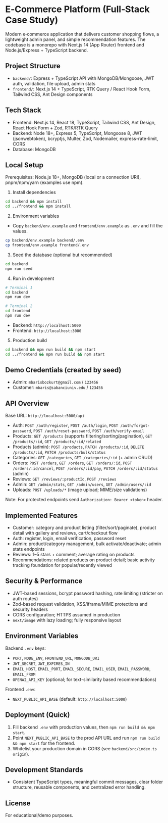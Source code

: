# E‑Commerce Platform (Full‑Stack Case Study)

Modern e‑commerce application that delivers customer shopping flows, a lightweight admin panel, and simple recommendation features. The codebase is a monorepo with Next.js 14 (App Router) frontend and Node.js/Express + TypeScript backend.

## Project Structure

- `backend/`: Express + TypeScript API with MongoDB/Mongoose, JWT auth, validation, file upload, admin stats
- `frontend/`: Next.js 14 + TypeScript, RTK Query / React Hook Form, Tailwind CSS, Ant Design components

## Tech Stack

- Frontend: Next.js 14, React 18, TypeScript, Tailwind CSS, Ant Design, React Hook Form + Zod, RTK/RTK Query
- Backend: Node 18+, Express 5, TypeScript, Mongoose 8, JWT (jsonwebtoken), bcryptjs, Multer, Zod, Nodemailer, express-rate-limit, CORS
- Database: MongoDB

## Local Setup

Prerequisites: Node.js 18+, MongoDB (local or a connection URI), pnpm/npm/yarn (examples use npm).

1. Install dependencies

```bash
cd backend && npm install
cd ../frontend && npm install
```

2. Environment variables

- Copy `backend/env.example` and `frontend/env.example` as `.env` and fill the values.

```bash
cp backend/env.example backend/.env
cp frontend/env.example frontend/.env
```

3. Seed the database (optional but recommended)

```bash
cd backend
npm run seed
```

4. Run in development

```bash
# Terminal 1
cd backend
npm run dev

# Terminal 2
cd frontend
npm run dev
```

- Backend: `http://localhost:5000`
- Frontend: `http://localhost:3000`

5. Production build

```bash
cd backend && npm run build && npm start
cd ../frontend && npm run build && npm start
```

## Demo Credentials (created by seed)

- Admin: `mbarisbozkurt@gmail.com` / `123456`
- Customer: `mbaris@sabanciuniv.edu` / `123456`

## API Overview

Base URL: `http://localhost:5000/api`

- Auth: `POST /auth/register`, `POST /auth/login`, `POST /auth/forgot-password`, `POST /auth/reset-password`, `POST /auth/verify-email`
- Products: `GET /products` (supports filtering/sorting/pagination), `GET /products/:id`, `GET /products/:id/related`
- Products (admin): `POST /products`, `PATCH /products/:id`, `DELETE /products/:id`, `PATCH /products/bulk/status`
- Categories: `GET /categories`, `GET /categories/:id` (+ admin CRUD)
- Orders: `POST /orders`, `GET /orders`, `GET /orders/:id`, `POST /orders/:id/cancel`, `POST /orders/:id/pay`, `PATCH /orders/:id/status` (admin)
- Reviews: `GET /reviews/:productId`, `POST /reviews`
- Admin: `GET /admin/stats`, `GET /admin/users`, `GET /admin/users/:id`
- Uploads: `POST /uploads/*` (image upload; MIME/size validations)

Note: For protected endpoints send `Authorization: Bearer <token>` header.

## Implemented Features

- Customer: category and product listing (filter/sort/paginate), product detail with gallery and reviews, cart/checkout flow
- Auth: register, login, email verification, password reset
- Admin: product/category management, bulk activate/deactivate; admin stats endpoints
- Reviews: 1–5 stars + comment; average rating on products
- Recommendations: related products on product detail; basic activity tracking foundation for popular/recently viewed

## Security & Performance

- JWT-based sessions, bcrypt password hashing, rate limiting (stricter on auth routes)
- Zod-based request validation, XSS/iframe/MIME protections and security headers
- CORS configuration; HTTPS assumed in production
- `next/image` with lazy loading; fully responsive layout

## Environment Variables

Backend `.env` keys:

- `PORT`, `NODE_ENV`, `FRONTEND_URL`, `MONGODB_URI`
- `JWT_SECRET`, `JWT_EXPIRES_IN`
- `EMAIL_HOST`, `EMAIL_PORT`, `EMAIL_SECURE`, `EMAIL_USER`, `EMAIL_PASSWORD`, `EMAIL_FROM`
- `OPENAI_API_KEY` (optional; for text-similarity based recommendations)

Frontend `.env`:

- `NEXT_PUBLIC_API_BASE` (default: `http://localhost:5000`)

## Deployment (Quick)

1. Fill backend `.env` with production values, then `npm run build && npm start`.
2. Point `NEXT_PUBLIC_API_BASE` to the prod API URL and run `npm run build && npm start` for the frontend.
3. Whitelist your production domain in CORS (see `backend/src/index.ts` `origin`).

## Development Standards

- Consistent TypeScript types, meaningful commit messages, clear folder structure, reusable components, and centralized error handling.

## License

For educational/demo purposes.

